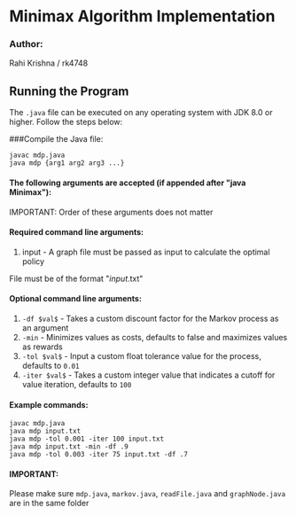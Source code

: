# Minimax Algorithm Implementation

### Author: 
Rahi Krishna / rk4748

## Running the Program

The `.java` file can be executed on any operating system with JDK 8.0 or higher. Follow the steps below:

###Compile the Java file:

```shell
javac mdp.java
java mdp {arg1 arg2 arg3 ...}
```
#### The following arguments are accepted (if appended after "java Minimax"):
IMPORTANT: Order of these arguments does not matter

#### Required command line arguments:
1. input - A graph file must be passed as input to calculate the optimal policy
   
File must be of the format "$input$.txt"

#### Optional command line arguments:
1. `-df $val$` - Takes a custom discount factor for the Markov process as an argument
2. `-min` - Minimizes values as costs, defaults to false and maximizes values as rewards
3. `-tol $val$` - Input a custom float tolerance value for the process, defaults to `0.01`
4. `-iter $val$` - Takes a custom integer value that indicates a cutoff for value iteration, defaults to `100`

#### Example commands:
```
javac mdp.java
java mdp input.txt
java mdp -tol 0.001 -iter 100 input.txt
java mdp input.txt -min -df .9
java mdp -tol 0.003 -iter 75 input.txt -df .7
```

#### IMPORTANT:
Please make sure `mdp.java`, `markov.java`, `readFile.java` and `graphNode.java` are in the same folder
